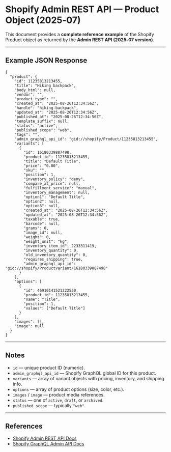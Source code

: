 # Shopify Admin REST API — Product Object (2025‑07)

This document provides a **complete reference example** of the Shopify Product object 
as returned by the **Admin REST API (2025‑07 version)**.

---

## Example JSON Response

```jsonc
{
  "product": {
    "id": 11235813213455,
    "title": "Hiking backpack",
    "body_html": null,
    "vendor": "",
    "product_type": "",
    "created_at": "2025-08-26T12:34:56Z",
    "handle": "hiking-backpack",
    "updated_at": "2025-08-26T12:34:56Z",
    "published_at": "2025-08-26T12:34:56Z",
    "template_suffix": null,
    "status": "active",
    "published_scope": "web",
    "tags": "",
    "admin_graphql_api_id": "gid://shopify/Product/11235813213455",
    "variants": [
      {
        "id": 16180339887498,
        "product_id": 11235813213455,
        "title": "Default Title",
        "price": "0.00",
        "sku": "",
        "position": 1,
        "inventory_policy": "deny",
        "compare_at_price": null,
        "fulfillment_service": "manual",
        "inventory_management": null,
        "option1": "Default Title",
        "option2": null,
        "option3": null,
        "created_at": "2025-08-26T12:34:56Z",
        "updated_at": "2025-08-26T12:34:56Z",
        "taxable": true,
        "barcode": null,
        "grams": 0,
        "image_id": null,
        "weight": 0,
        "weight_unit": "kg",
        "inventory_item_id": 2233311419,
        "inventory_quantity": 0,
        "old_inventory_quantity": 0,
        "requires_shipping": true,
        "admin_graphql_api_id": "gid://shopify/ProductVariant/16180339887498"
      }
    ],
    "options": [
      {
        "id": 46910141521222530,
        "product_id": 11235813213455,
        "name": "Title",
        "position": 1,
        "values": ["Default Title"]
      }
    ],
    "images": [],
    "image": null
  }
}
```

---

## Notes

- `id` — unique product ID (numeric).  
- `admin_graphql_api_id` — Shopify GraphQL global ID for this product.  
- `variants` — array of variant objects with pricing, inventory, and shipping info.  
- `options` — array of product options (size, color, etc.).  
- `images` / `image` — product media references.  
- `status` — one of `active`, `draft`, or `archived`.  
- `published_scope` — typically `"web"`.  

---

## References

- [Shopify Admin REST API Docs](https://shopify.dev/docs/api/admin-rest/latest/resources/product)
- [Shopify GraphQL Admin API Docs](https://shopify.dev/docs/api/admin-graphql/latest/objects/Product)
